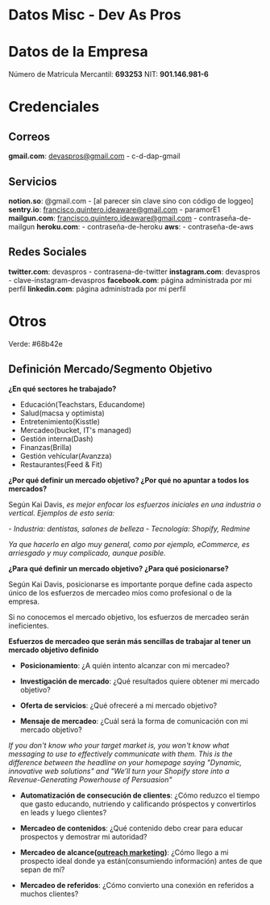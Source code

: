 # Datos Misc - Dev As Pros

# Datos de la Empresa

Número de Matricula Mercantil: **693253**
NIT: **901.146.981-6**

# Credenciales
## Correos

**gmail.com**: devaspros@gmail.com - c-d-dap-gmail


## Servicios

**notion.so**: @gmail.com - [al parecer sin clave sino con código de loggeo]
**sentry.io**: francisco.quintero.ideaware@gmail.com - paramorE1
**mailgun.com**: francisco.quintero.ideaware@gmail.com - contraseña-de-mailgun
**heroku.com**: - contraseña-de-heroku
**aws**: - contraseña-de-aws


## Redes Sociales

**twitter.com**: devaspros - contrasena-de-twitter
**instagram.com**: devaspros - clave-instagram-devaspros
**facebook.com**: página administrada por mi perfil
**linkedin.com**: página administrada por mi perfil


# Otros

Verde: #68b42e


## Definición Mercado/Segmento Objetivo

**¿En qué sectores he trabajado?**

- Educación(Teachstars, Educandome)
- Salud(macsa y optimista)
- Entretenimiento(Kisstle)
- Mercadeo(bucket, IT's managed)
- Gestión interna(Dash)
- Finanzas(Brilla)
- Gestión vehícular(Avanzza)
- Restaurantes(Feed & Fit)

**¿Por qué definir un mercado objetivo? ¿Por qué no apuntar a todos los mercados?**

Según Kai Davis, *es mejor enfocar los esfuerzos iniciales en una industria o vertical. Ejemplos de esto sería:*

*- Industria: dentistas, salones de belleza*
*- Tecnología: Shopify, Redmine*

*Ya que hacerlo en algo muy general, como por ejemplo, eCommerce, es arriesgado y muy complicado, aunque posible.*

**¿Para qué definir un mercado objetivo? ¿Para qué posicionarse?**

Según Kai Davis, posicionarse es importante porque define cada aspecto único de los esfuerzos de mercadeo míos como profesional o de la empresa.

Si no conocemos el mercado objetivo, los esfuerzos de mercadeo serán ineficientes.

**Esfuerzos de mercadeo que serán más sencillas de trabajar al tener un mercado objetivo definido**

- **Posicionamiento**: ¿A quién intento alcanzar con mi mercadeo?

- **Investigación de mercado**: ¿Qué resultados quiere obtener mi mercado objetivo?

- **Oferta de servicios**: ¿Qué ofreceré a mi mercado objetivo?

- **Mensaje de mercadeo**: ¿Cuál será la forma de comunicación con mi mercado objetivo?

*If you don't know who your target market is, you won't know what messaging to use to effectively communicate with them. This is the difference between the headline on your homepage saying "Dynamic, innovative web solutions" and "We’ll turn your Shopify store into a Revenue-Generating Powerhouse of Persuasion"*

- **Automatización de consecución de clientes**: ¿Cómo reduzco el tiempo que gasto educando, nutriendo y calificando próspectos y convertirlos en leads y luego clientes?

- **Mercadeo de contenidos**: ¿Qué contenido debo crear para educar prospectos y demostrar mi autoridad?

- **Mercadeo de alcance(**[**outreach marketing**](https://es.shopify.com/blog/14840673-5-preguntas-y-respuestas-sobre-el-outreach-en-las-relaciones-publicas-de-tu-tienda-virtual)**)**: ¿Cómo llego a mi prospecto ideal donde ya están(consumiendo información) antes de que sepan de mí?

- **Mercadeo de referidos**: ¿Cómo convierto una conexión en referidos a muchos clientes?

